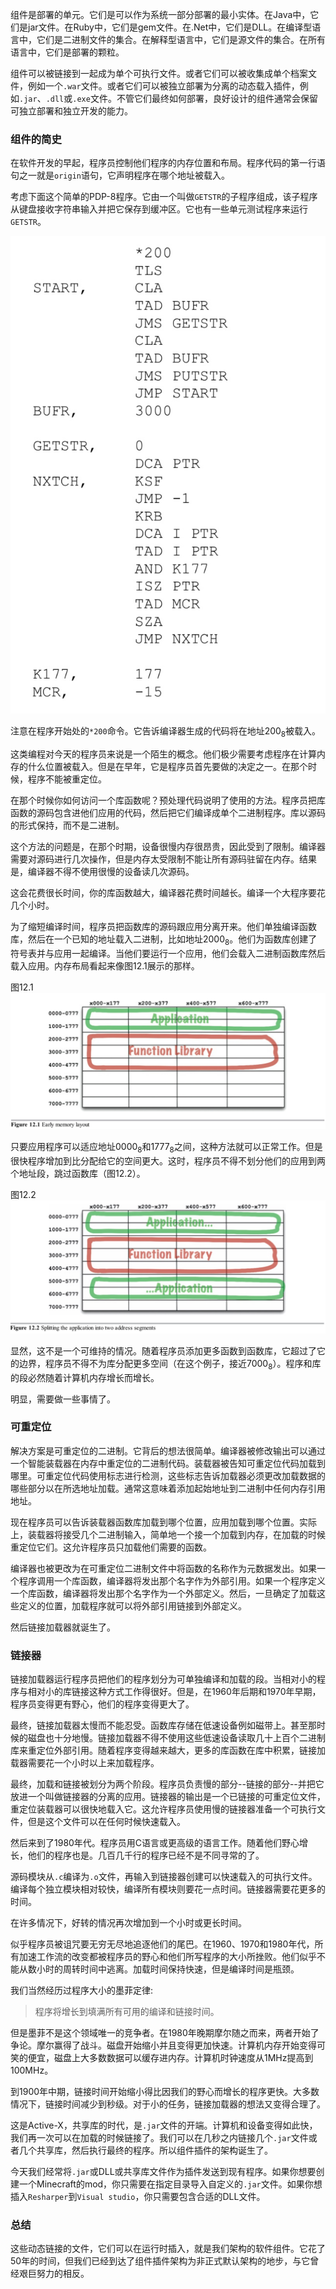 组件是部署的单元。它们是可以作为系统一部分部署的最小实体。在Java中，它们是jar文件。在Ruby中，它们是gem文件。在.Net中，它们是DLL。在编译型语言中，它们是二进制文件的集合。在解释型语言中，它们是源文件的集合。在所有语言中，它们是部署的颗粒。

组件可以被链接到一起成为单个可执行文件。或者它们可以被收集成单个档案文件，例如一个`.war`文件。或者它们可以被独立部署为分离的动态载入插件，例如`.jar`、`.dll`或`.exe`文件。不管它们最终如何部署，良好设计的组件通常会保留可独立部署和独立开发的能力。

### 组件的简史
在软件开发的早起，程序员控制他们程序的内存位置和布局。程序代码的第一行语句之一就是`origin`语句，它声明程序在哪个地址被载入。

考虑下面这个简单的PDP-8程序。它由一个叫做`GETSTR`的子程序组成，该子程序从键盘接收字符串输入并把它保存到缓冲区。它也有一些单元测试程序来运行`GETSTR`。

![](media/15437358192406.jpg)

注意在程序开始处的`*200`命令。它告诉编译器生成的代码将在地址$200_8$被载入。

这类编程对今天的程序员来说是一个陌生的概念。他们极少需要考虑程序在计算内存的什么位置被载入。但是在早年，它是程序员首先要做的决定之一。在那个时候，程序不能被重定位。

在那个时候你如何访问一个库函数呢？预处理代码说明了使用的方法。程序员把库函数的源码包含进他们应用的代码，然后把它们编译成单个二进制程序。库以源码的形式保持，而不是二进制。

这个方法的问题是，在那个时期，设备很慢内存很昂贵，因此受到了限制。编译器需要对源码进行几次操作，但是内存太受限制不能让所有源码驻留在内存。结果是，编译器不得不使用很慢的设备读几次源码。

这会花费很长时间，你的库函数越大，编译器花费时间越长。编译一个大程序要花几个小时。

为了缩短编译时间，程序员把函数库的源码跟应用分离开来。他们单独编译函数库，然后在一个已知的地址载入二进制，比如地址$2000_8$。他们为函数库创建了符号表并与应用一起编译。当他们要运行一个应用，他们会载入二进制函数库然后载入应用。内存布局看起来像图12.1展示的那样。

图12.1
![](media/15437370039607.jpg)

只要应用程序可以适应地址$0000_8$和$1777_8$之间，这种方法就可以正常工作。但是很快程序增加到比分配给它的空间更大。这时，程序员不得不划分他们的应用到两个地址段，跳过函数库（图12.2）。

图12.2
![](media/15437374011086.jpg)

显然，这不是一个可维持的情况。随着程序员添加更多函数到函数库，它超过了它的边界，程序员不得不为库分配更多空间（在这个例子，接近$7000_8$）。程序和库的段必然随着计算机内存增长而增长。

明显，需要做一些事情了。

### 可重定位
解决方案是可重定位的二进制。它背后的想法很简单。编译器被修改输出可以通过一个智能装载器在内存中重定位的二进制代码。装载器被告知可重定位代码加载到哪里。可重定位代码使用标志进行检测，这些标志告诉加载器必须更改加载数据的哪些部分以在所选地址加载。通常这意味着添加起始地址到二进制中任何内存引用地址。

现在程序员可以告诉装载器函数库加载到哪个位置，应用加载到哪个位置。实际上，装载器将接受几个二进制输入，简单地一个接一个加载到内存，在加载的时候重定位它们。这允许程序员只加载他们需要的函数。

编译器也被更改为在可重定位二进制文件中将函数的名称作为元数据发出。如果一个程序调用一个库函数，编译器将发出那个名字作为外部引用。如果一个程序定义一个库函数，编译器将发出那个名字作为一个外部定义。然后，一旦确定了加载这些定义的位置，加载程序就可以将外部引用链接到外部定义。

然后链接加载器就诞生了。

### 链接器
链接加载器运行程序员把他们的程序划分为可单独编译和加载的段。当相对小的程序与相对小的库链接这种方式工作得很好。但是，在1960年后期和1970年早期，程序员变得更有野心，他们的程序变得更大了。

最终，链接加载器太慢而不能忍受。函数库存储在低速设备例如磁带上。甚至那时候的磁盘也十分地慢。链接加载器不得不使用这些低速设备读取几十上百个二进制库来重定位外部引用。随着程序变得越来越大，更多的库函数在库中积累，链接加载器需要花一个小时以上来加载程序。

最终，加载和链接被划分为两个阶段。程序员负责慢的部分--链接的部分--并把它放进一个叫做链接器的分离的应用。链接器的输出是一个已链接的可重定位文件，重定位装载器可以很快地载入它。这允许程序员使用慢的链接器准备一个可执行文件，但是这个文件可以在任何时候快速载入。

然后来到了1980年代。程序员用C语言或更高级的语言工作。随着他们野心增长，他们的程序也是。几百几千行的程序已经不是不同寻常的了。

源码模块从`.c`编译为`.o`文件，再输入到链接器创建可以快速载入的可执行文件。编译每个独立模块相对较快，编译所有模块则要花一点时间。链接器需要花更多的时间。

在许多情况下，好转的情况再次增加到一个小时或更长时间。

似乎程序员被诅咒要无穷无尽地追逐他们的尾巴。在1960、1970和1980年代，所有加速工作流的改变都被程序员的野心和他们所写程序的大小所挫败。他们似乎不能从数小时的周转时间中逃离。加载时间保持快速，但是编译时间是瓶颈。

我们当然经历过程序大小的墨菲定律:
>程序将增长到填满所有可用的编译和链接时间。

但是墨菲不是这个领域唯一的竞争者。在1980年晚期摩尔随之而来，两者开始了争论。摩尔赢得了战斗。磁盘开始缩小并且变得更加快速。计算机内存开始变得可笑的便宜，磁盘上大多数数据可以缓存进内存。计算机时钟速度从1MHz提高到100MHz。

到1900年中期，链接时间开始缩小得比因我们的野心而增长的程序更快。大多数情况下，链接时间减少到秒级。对于小的任务，链接加载器的想法又变得合理了。

这是Active-X，共享库的时代，是`.jar`文件的开端。计算机和设备变得如此快，我们再一次可以在加载的时候链接了。我们可以在几秒之内链接几个`.jar`文件或者几个共享库，然后执行最终的程序。所以组件插件的架构诞生了。

今天我们经常将`.jar`或DLL或共享库文件作为插件发送到现有程序。如果你想要创建一个Minecraft的mod，你只需要在指定目录导入自定义的`.jar`文件。如果你想插入`Resharper`到`Visual studio`，你只需要包含合适的DLL文件。

### 总结
这些动态链接的文件，它们可以在运行时插入，就是我们架构的软件组件。它花了50年的时间，但我们已经到达了组件插件架构为非正式默认架构的地步，与它曾经艰巨努力的相反。


